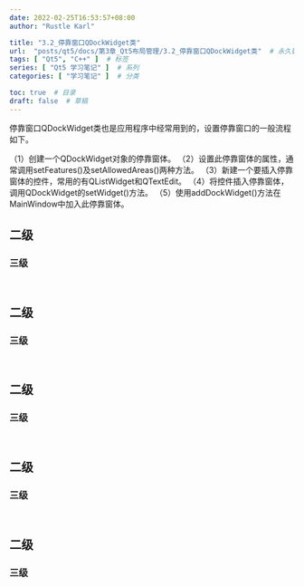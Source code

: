 ```yaml
---
date: 2022-02-25T16:53:57+08:00
author: "Rustle Karl"

title: "3.2_停靠窗口QDockWidget类"
url:  "posts/qt5/docs/第3章_Qt5布局管理/3.2_停靠窗口QDockWidget类"  # 永久链接
tags: [ "Qt5", "C++" ]  # 标签
series: [ "Qt5 学习笔记" ]  # 系列
categories: [ "学习笔记" ]  # 分类

toc: true  # 目录
draft: false  # 草稿
---
```


停靠窗口QDockWidget类也是应用程序中经常用到的，设置停靠窗口的一般流程如下。

（1）创建一个QDockWidget对象的停靠窗体。
（2）设置此停靠窗体的属性，通常调用setFeatures()及setAllowedAreas()两种方法。
（3）新建一个要插入停靠窗体的控件，常用的有QListWidget和QTextEdit。
（4）将控件插入停靠窗体，调用QDockWidget的setWidget()方法。
（5）使用addDockWidget()方法在MainWindow中加入此停靠窗体。

## 二级

### 三级

```c++

```

```c++

```


## 二级

### 三级

```c++

```

```c++

```


## 二级

### 三级

```c++

```

```c++

```


## 二级

### 三级

```c++

```

```c++

```


## 二级

### 三级

```c++

```

```c++

```


